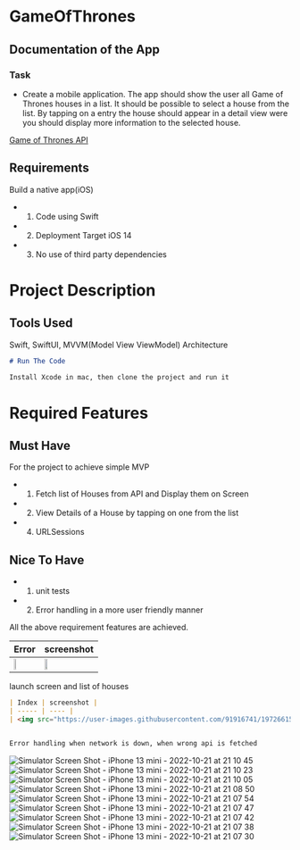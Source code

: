 # GameOfThrones
## Documentation of the App
### Task 
 - Create a mobile application. The app should show the user all Game of Thrones houses in a list.
It should be possible to select a house from the list. By tapping on a entry the house should appear in a detail view were you should display more information to the selected house.

[Game of Thrones API]( https://anapioficeandfire.com/)


## Requirements
Build a native app(iOS)
- 1. Code using Swift
- 2. Deployment Target iOS 14
- 3. No use of third party dependencies

# Project Description  

## Tools Used
Swift, SwiftUI, MVVM(Model View ViewModel) Architecture 


```md
# Run The Code

Install Xcode in mac, then clone the project and run it

```

# Required Features

## Must Have

For the project to achieve simple MVP

- 1. Fetch list of Houses from API and Display them on Screen
- 2. View Details of a House by tapping on one from the list
- 4. URLSessions


## Nice To Have
- 1. unit tests
- 2. Error handling in a more user friendly manner

All the above requirement features are achieved.

| Error | screenshot |
| ------  | ----- |
| <img src="https://user-images.githubusercontent.com/91916741/197266220-ed87d528-7051-4e7c-8cce-209844d5b661.png" width= "25%" /> |<img src="https://user-images.githubusercontent.com/91916741/197266231-8cfc56d0-9451-4a10-8bbe-6321a1cae21a.png" width= "25%" /> |


launch screen and list of houses


```md
| Index | screenshot |
| ----- | ---- |
| <img src="https://user-images.githubusercontent.com/91916741/197266156-b9bd2902-3e53-415d-a9b9-7ca0f7656804.png" width= "50%" />      | <img src="https://user-images.githubusercontent.com/91916741/197266199-79ba0301-04d9-42f8-a690-9baf066c4c81.png" width= "50%" />  |


Error handling when network is down, when wrong api is fetched
```

![Simulator Screen Shot - iPhone 13 mini - 2022-10-21 at 21 10 45]()
![Simulator Screen Shot - iPhone 13 mini - 2022-10-21 at 21 10 23]()
![Simulator Screen Shot - iPhone 13 mini - 2022-10-21 at 21 10 05]()
![Simulator Screen Shot - iPhone 13 mini - 2022-10-21 at 21 08 50]()
![Simulator Screen Shot - iPhone 13 mini - 2022-10-21 at 21 07 54](https://user-images.githubusercontent.com/91916741/197266244-199630b8-3c80-4840-a08c-02e7ea2fbcf5.png)
![Simulator Screen Shot - iPhone 13 mini - 2022-10-21 at 21 07 47](https://user-images.githubusercontent.com/91916741/197266248-174e3bd1-21d1-4af7-8ef1-0b237846131d.png)
![Simulator Screen Shot - iPhone 13 mini - 2022-10-21 at 21 07 42](https://user-images.githubusercontent.com/91916741/197266252-ef973058-0c84-4403-aab0-e194a1b9201e.png)
![Simulator Screen Shot - iPhone 13 mini - 2022-10-21 at 21 07 38](https://user-images.githubusercontent.com/91916741/197266258-0968a59b-6141-4a03-a7b3-e3a3177d9860.png)
![Simulator Screen Shot - iPhone 13 mini - 2022-10-21 at 21 07 30](https://user-images.githubusercontent.com/91916741/197266263-5b0e1316-6a4b-4483-875f-8d7150be38b6.png)
